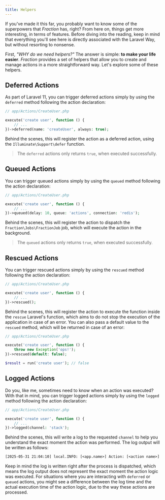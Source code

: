 ```yaml
---
title: Helpers
---
```


If you've made it this far, you probably want to know some of the superpowers that _Fraction_ has, right? From here on, things get more interesting, in terms of features. Before diving into the reading, keep in mind that everything you'll see here is directly associated with the Laravel Way, but without resorting to nonsense.

First, _"WHY do we need helpers?"_ The answer is simple: **to make your life easier**. _Fraction_ provides a set of helpers that allow you to create and manage actions in a more straightforward way. Let's explore some of these helpers.

## Deferred Actions

As part of Laravel 11, you can trigger deferred actions simply by using the `deferred` method following the action declaration:

```php
// app/Actions/CreateUser.php

execute('create user', function () {
    // ...
})->deferred(name: 'createUser', always: true);
```

Behind the scenes, this will register the action as a deferred action, using the `Illuminate\Support\defer` function.

> The `deferred` actions only returns `true`, when executed successfully.

## Queued Actions

You can trigger queued actions simply by using the `queued` method following the action declaration:

```php
// app/Actions/CreateUser.php

execute('create user', function () {
    // ...
})->queued(delay: 10, queue: 'actions', connection: 'redis');
```

Behind the scenes, this will register the action to dispatch the `Fraction\Jobs\FractionJob` job, which will execute the action in the background.

> The `queued` actions only returns `true`, when executed successfully.

## Rescued Actions

You can trigger rescued actions simply by using the `rescued` method following the action declaration:

```php
// app/Actions/CreateUser.php

execute('create user', function () {
    // ...
})->rescued();
```

Behind the scenes, this will register the action to execute the function inside the `rescue` Laravel's function, which aims to do not stop the execution of the application in case of an error. You can also pass a default value to the `rescued` method, which will be returned in case of an error:

```php
// app/Actions/CreateUser.php

execute('create user', function () {
    throw new Exception('ops!');
})->rescued(default: false);
```

```php
$result = run('create user'); // false
```

## Logged Actions

Do you, like me, sometimes need to know when an action was executed? With that in mind, you can trigger logged actions simply by using the `logged` method following the action declaration:

```php
// app/Actions/CreateUser.php

execute('create user', function () {
    // ...
})->logged(channel: 'stack');
```

Behind the scenes, this will write a log to the requested `channel` to help you understand the exact moment the action was performed. The log output will be written as follows:

```txt
[2025-05-31 21:04:10] local.INFO: [<app.name>] Action: [<action name>] executed at 2025-05-31 21:04:10 
```

Keep in mind the log is written right after the process is dispatched, which means the log output does not represent the exact moment the action logic was executed. For situations where you are interacting with `deferred` or `queued` actions, you might see a difference between the log time and the actual execution time of the action logic, due to the way these actions are processed.
